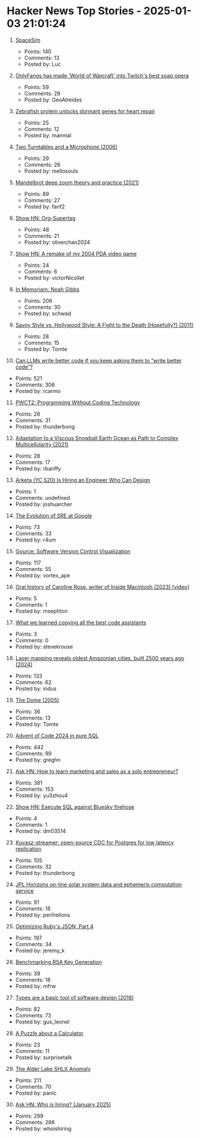 # Hacker News Top Stories - 2025-01-03 21:01:24

1. [SpaceSim](https://pavelsevecek.github.io/)
   - Points: 140
   - Comments: 13
   - Posted by: Luc

2. [OnlyFangs has made 'World of Warcraft' into Twitch's best soap opera](https://www.rollingstone.com/culture/rs-gaming/world-of-warcraft-onlyfangs-twitch-roleplay-1235222436/)
   - Points: 59
   - Comments: 28
   - Posted by: GeoAtreides

3. [Zebrafish protein unlocks dormant genes for heart repair](https://www.hubrecht.eu/zebrafish-protein-unlocks-dormant-genes-for-heart-repair/)
   - Points: 25
   - Comments: 12
   - Posted by: manmal

4. [Two Turntables and a Microphone (2006)](https://goodfuzzysounds.com/ma/docs/funnyversion.htm)
   - Points: 29
   - Comments: 26
   - Posted by: mellosouls

5. [Mandelbrot deep zoom theory and practice (2021)](https://mathr.co.uk/blog/2021-05-14_deep_zoom_theory_and_practice.html)
   - Points: 89
   - Comments: 27
   - Posted by: fanf2

6. [Show HN: Org-Supertag](https://github.com/yibie/org-supertag)
   - Points: 48
   - Comments: 21
   - Posted by: oliverchan2024

7. [Show HN: A remake of my 2004 PDA video game](https://nicollet.net/blog/darklaga/remake.html)
   - Points: 24
   - Comments: 6
   - Posted by: victorNicollet

8. [In Memoriam: Noah Gibbs](https://blog.schwad.org/schwogs/6)
   - Points: 206
   - Comments: 30
   - Posted by: schwad

9. [Savoy Style vs. Hollywood Style: A Fight to the Death (Hopefully?) (2011)](https://swungover.wordpress.com/2011/06/15/savoy-style-vs-hollywood-style-a-fight-to-the-death-hopefully/)
   - Points: 28
   - Comments: 15
   - Posted by: Tomte

10. [Can LLMs write better code if you keep asking them to “write better code”?](https://minimaxir.com/2025/01/write-better-code/)
   - Points: 521
   - Comments: 306
   - Posted by: rcarmo

11. [PWCT2: Programming Without Coding Technology](https://github.com/PWCT/PWCT2)
   - Points: 28
   - Comments: 31
   - Posted by: thunderbong

12. [Adaptation to a Viscous Snowball Earth Ocean as Path to Complex Multicellularity (2021)](https://www.journals.uchicago.edu/doi/full/10.1086/716634)
   - Points: 28
   - Comments: 17
   - Posted by: rbanffy

13. [Arketa (YC S20) Is Hiring an Engineer Who Can Design](undefined)
   - Points: 1
   - Comments: undefined
   - Posted by: joshuarcher

14. [The Evolution of SRE at Google](https://www.usenix.org/publications/loginonline/evolution-sre-google)
   - Points: 73
   - Comments: 33
   - Posted by: r4um

15. [Gource: Software Version Control Visualization](https://github.com/acaudwell/Gource)
   - Points: 117
   - Comments: 55
   - Posted by: vortex_ape

16. [Oral history of Caroline Rose, writer of Inside Macintosh (2023) [video]](https://www.youtube.com/watch?v=RikO_3jedlY)
   - Points: 5
   - Comments: 1
   - Posted by: msephton

17. [What we learned copying all the best code assistants](https://blog.val.town/blog/fast-follow/)
   - Points: 3
   - Comments: 0
   - Posted by: stevekrouse

18. [Laser mapping reveals oldest Amazonian cities, built 2500 years ago (2024)](https://www.science.org/content/article/laser-mapping-reveals-oldest-amazonian-cities-built-2500-years-ago)
   - Points: 133
   - Comments: 62
   - Posted by: indus

19. [The Dome (2005)](https://sites.pitt.edu/~jdnorton/Goodies/Dome/)
   - Points: 36
   - Comments: 13
   - Posted by: Tomte

20. [Advent of Code 2024 in pure SQL](http://databasearchitects.blogspot.com/2024/12/advent-of-code-2024-in-pure-sql.html)
   - Points: 442
   - Comments: 99
   - Posted by: greghn

21. [Ask HN: How to learn marketing and sales as a solo entrepreneur?](undefined)
   - Points: 381
   - Comments: 153
   - Posted by: yu3zhou4

22. [Show HN: Execute SQL against Bluesky firehose](https://github.com/turbolytics/sql-flow)
   - Points: 4
   - Comments: 1
   - Posted by: dm03514

23. [Kuvasz-streamer: open-source CDC for Postgres for low latency replication](https://streamer.kuvasz.io/)
   - Points: 105
   - Comments: 32
   - Posted by: thunderbong

24. [JPL Horizons on-line solar system data and ephemeris computation service](https://ssd.jpl.nasa.gov/horizons/)
   - Points: 91
   - Comments: 18
   - Posted by: perihelions

25. [Optimizing Ruby's JSON, Part 4](https://byroot.github.io/ruby/json/2024/12/29/optimizing-ruby-json-part-4.html)
   - Points: 197
   - Comments: 34
   - Posted by: jeremy_k

26. [Benchmarking RSA Key Generation](https://words.filippo.io/dispatches/rsa-keygen-bench/)
   - Points: 39
   - Comments: 18
   - Posted by: mfrw

27. [Types are a basic tool of software design (2018)](https://www.tedinski.com/2018/12/05/types-as-design-tool.html)
   - Points: 82
   - Comments: 73
   - Posted by: gus_leonel

28. [A Puzzle about a Calculator](https://aperiodical.com/2024/12/a-puzzle-about-a-calculator/)
   - Points: 23
   - Comments: 11
   - Posted by: surprisetalk

29. [The Alder Lake SHLX Anomaly](https://tavianator.com/2025/shlx.html)
   - Points: 211
   - Comments: 70
   - Posted by: panic

30. [Ask HN: Who is hiring? (January 2025)](undefined)
   - Points: 299
   - Comments: 286
   - Posted by: whoishiring

